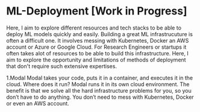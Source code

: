 # ML-Deployment [Work in Progress]

Here, I aim to explore different resources and tech stacks to be able to deploy ML models quickly and easily. Building a great ML infrastrucuture is often a difficult one. It involves messing with Kubernetes, Docker an AWS account or Azure or Google Cloud.
For Research Engineers or startups it often takes alot of resources to be able to build this infrastructure. Here, I aim to explore the opportunity and limitations of methods of deployment that don't require such extensive expertises.

1.Modal
Modal takes your code, puts it in a container, and executes it in the cloud.
Where does it run? Modal runs it in its own cloud environment. The benefit is that we solve all the hard infrastructure problems for you, so you don’t have to do anything. You don’t need to mess with Kubernetes, Docker or even an AWS account.
